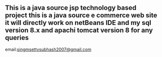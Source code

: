 This is a java source jsp technology based project 
this is a java source e commerce web site
it will directly work on netBeans IDE and my sql version 8.x
and apachi tomcat version 8
for any queries 
---------------
email:singmsettysubhash2007@gmail.com
